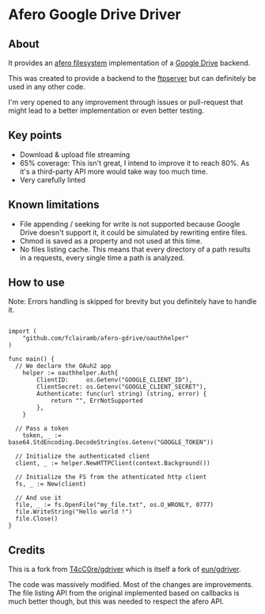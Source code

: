 # Afero Google Drive Driver

## About
It provides an [afero filesystem](https://github.com/spf13/afero/) implementation of a [Google Drive](https://aws.amazon.com/s3/) backend.

This was created to provide a backend to the [ftpserver](https://github.com/fclairamb/ftpserver) but can definitely be used in any other code.

I'm very opened to any improvement through issues or pull-request that might lead to a better implementation or even better testing.

## Key points
- Download & upload file streaming
- 65% coverage: This isn't great, I intend to improve it to reach 80%. As it's a third-party API more would take way too much time.
- Very carefully linted


## Known limitations
- File appending / seeking for write is not supported because Google Drive doesn't support it, it could be simulated by rewriting entire files.
- Chmod is saved as a property and not used at this time.
- No files listing cache. This means that every directory of a path results in a requests, every single time a path is analyzed.

## How to use
Note: Errors handling is skipped for brevity but you definitely have to handle it.
```golang

import (
	"github.com/fclairamb/afero-gdrive/oauthhelper"
)

func main() {
  // We declare the OAuh2 app
	helper := oauthhelper.Auth{
		ClientID:     os.Getenv("GOOGLE_CLIENT_ID"),
		ClientSecret: os.Getenv("GOOGLE_CLIENT_SECRET"),
		Authenticate: func(url string) (string, error) {
			return "", ErrNotSupported
		},
	}

  // Pass a token 
	token, _ := base64.StdEncoding.DecodeString(os.Getenv("GOOGLE_TOKEN"))
	
  // Initialize the authenticated client
  client, _ := helper.NewHTTPClient(context.Background())
  
  // Initialize the FS from the athenticated http client
  fs, _ := New(client)

  // And use it
  file, _ := fs.OpenFile("my_file.txt", os.O_WRONLY, 0777)
  file.WriteString("Hello world !")
  file.Close()
}
```


## Credits
This is a fork from [T4cC0re/gdriver](https://github.com/T4cC0re/gdriver) which is itself a fork of [eun/gdriver](https://github.com/eun/gdriver).

The code was massively modified. Most of the changes are improvements. The file listing API from the original implemented based on callbacks is much better though,  but this was needed to respect the afero API.
